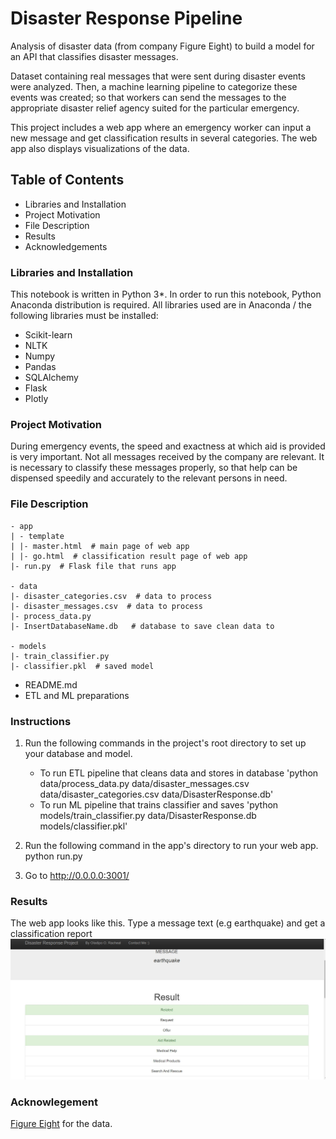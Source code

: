 # Disaster Response Pipeline
Analysis of disaster data (from company Figure Eight) to build a model for an API that classifies disaster messages.

Dataset containing real messages that were sent during disaster events were analyzed. Then, a machine learning pipeline to categorize these events was created; so that workers can send the messages to the appropriate disaster relief agency suited for the particular emergency.

This project includes a web app where an emergency worker can input a new message and get classification results in several categories. The web app also displays visualizations of the data. 

## Table of Contents
- Libraries and Installation
- Project Motivation
- File Description
- Results
- Acknowledgements

### Libraries and Installation
This notebook is written in Python 3*. 
In order to run this notebook, Python Anaconda distribution is required. 
All libraries used are in Anaconda / the following libraries must be installed:
- Scikit-learn
- NLTK
- Numpy
- Pandas
- SQLAlchemy
- Flask
- Plotly 

### Project Motivation
During emergency events, the speed and exactness at which aid is provided is very important. Not all messages received by the company are  relevant. It is necessary to classify these messages properly, so that help can be dispensed speedily and accurately to the relevant persons in need.

### File Description
    - app
    | - template
    | |- master.html  # main page of web app
    | |- go.html  # classification result page of web app
    |- run.py  # Flask file that runs app

    - data
    |- disaster_categories.csv  # data to process 
    |- disaster_messages.csv  # data to process
    |- process_data.py
    |- InsertDatabaseName.db   # database to save clean data to

    - models
    |- train_classifier.py
    |- classifier.pkl  # saved model 

- README.md
- ETL and ML preparations


### Instructions
1. Run the following commands in the project's root directory to set up your database and model.

    - To run ETL pipeline that cleans data and stores in database 
    'python data/process_data.py data/disaster_messages.csv data/disaster_categories.csv data/DisasterResponse.db'
    - To run ML pipeline that trains classifier and saves 
    'python models/train_classifier.py data/DisasterResponse.db models/classifier.pkl'
2. Run the following command in the app's directory to run your web app. python run.py

3. Go to http://0.0.0.0:3001/

### Results
The web app looks like this. Type a message text (e.g earthquake) and get a classification report
![disaster_response](disaster_message.jpeg)

### Acknowlegement
[Figure Eight](https://appen.com/about-us/) for the data.